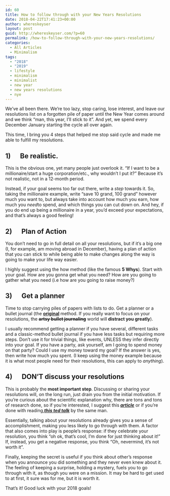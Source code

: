 ```yaml
---
id: 60
title: How to follow through with your New Years Resolutions
date: 2018-04-22T17:41:23+00:00
author: whereskeyser
layout: post
guid: http://whereskeyser.com/?p=60
permalink: /how-to-follow-through-with-your-new-years-resolutions/
categories:
  - All Articles
  - Minimalism
tags:
  - "2018"
  - "2019"
  - lifestyle
  - minimalism
  - minimalist
  - new year
  - new years resolutions
  - nye
---
```

<div class="reblog-title">
</div>

<div class="reblog-content">
  <p>
    We’ve all been there. We’re too lazy, stop caring, lose interest, and leave our resolutions list on a forgotten pile of paper until the New Year comes around and we think “man, this year, I’ll stick to it”. And yet, we spend every December January starting the cycle all over again.
  </p>
  
  <p>
    This time, I bring you 4 steps that helped me stop said cycle and made me able to fulfill my resolutions.
  </p>
  
  <h2>
    1)&nbsp;&nbsp;&nbsp;&nbsp;&nbsp; Be realistic.
  </h2>
  
  <p>
    This is the obvious one, yet many people just overlook it. “If I want to be a millionaire/start a huge corporation/etc., why wouldn’t I put it?” Because it’s not realistic, not in a 12-month period.
  </p>
  
  <p>
    Instead, if your goal seems too far out there, write a&nbsp;<i>step</i>&nbsp;towards it. So, taking the millionaire example, write “save 10 grand, 100 grand” however much you want to, but always take into account how much you earn, how much you&nbsp;<i>need</i>to spend, and which things you can cut down on. And hey, if you do end up being a millionaire in a year, you’d exceed your expectations, and that’s always a good feeling!
  </p>
  
  <h2>
    2)&nbsp;&nbsp;&nbsp;&nbsp;&nbsp; Plan of Action
  </h2>
  
  <p>
    You don’t need to go in full detail on all your resolutions, but if it’s a big one (I, for example, am moving abroad in December), having a plan of action that you can stick to while being able to make changes along the way is going to make your life way easier.
  </p>
  
  <p>
    I highly suggest using the how method (like the famous&nbsp;<b>5 Whys</b>). Start with your goal. How are you gonna get what you need? How are you going to gather what you need (i.e how are you going to raise money?)
  </p>
  
  <h2>
    3)&nbsp;&nbsp;&nbsp;&nbsp;&nbsp; Get a planner
  </h2>
  
  <p>
    Time to stop carrying piles of papers with lists to do. Get a planner or a bullet journal (the&nbsp;<b><a href="http://t.umblr.com/redirect?z=https%3A%2F%2Fwww.youtube.com%2Fwatch%3Fv%3Dfm15cmYU0IM&t=OTRkZjMwOTc1OTgzMzg1NjAwYzFmYWYyYWY3NmQ2NDNiMzBlOTI5NyxaSnF2U0RNTA%3D%3D&p=&m=0">original</a>&nbsp;</b>method. If you really want to focus on your resolutions, the&nbsp;<b><span style="text-decoration: line-through;">artsy bullet journaling</span></b>&nbsp;world will<b>&nbsp;distract you greatly</b>).
  </p>
  
  <p>
    I usually recommend getting a planner if you have several, different tasks and a classic-method bullet journal if you have less tasks but requiring more steps. Don’t use it for trivial things, like events, UNLESS they infer directly into your goal. If you have a party, ask yourself, am I going to spend money on that party? Could I use my money toward my goal? If the answer is yes, then write how much you spent. (I keep using the money example because it is what most people need for their resolutions, this can apply to&nbsp;<i>anything</i>).
  </p>
  
  <h2>
    4)&nbsp;&nbsp;&nbsp;&nbsp;&nbsp; DON’T discuss your resolutions
  </h2>
  
  <p>
    This is probably the&nbsp;<b>most important step</b>. Discussing or sharing your resolutions will, on the long run, just drain you from the initial motivation. If you’re curious about the scientific explanation why, there are tons and tons of research done, so if you’re interested, I suggest this<b><i>&nbsp;<a href="http://t.umblr.com/redirect?z=https%3A%2F%2Fsivers.org%2Fzipit&t=YTIxMGE0Mzc4YzY2NjQ3MjRkMTVlZDkwMGVlNjI4MjhmM2IzMzg2ZCxaSnF2U0RNTA%3D%3D&p=&m=0">article</a></i></b>&nbsp;or if you’re done with reading,<i><a href="http://t.umblr.com/redirect?z=https%3A%2F%2Fwww.ted.com%2Ftalks%2Fderek_sivers_keep_your_goals_to_yourself&t=OTkyZjk3ZGYwYzRhN2Y0YTFhN2FlNWQ3YTEwZjViZjUwOGI2NGFmZixaSnF2U0RNTA%3D%3D&p=&m=0"><b>this ted talk</b></a>&nbsp;</i>by the same man.
  </p>
  
  <p>
    Essentially, talking about your resolutions already gives you a sense of accomplishment, making you less likely to go through with them. A factor that also comes into play is people’s response: if they celebrate your resolution, you think “oh ok, that’s cool, I’m done for just thinking about it!” If, instead, you get a negative response, you think “Oh, nevermind, it’s not worth it”.
  </p>
  
  <p>
    Finally, keeping the secret is useful if you think about other’s response when you announce you did something and they never even knew about it. The feeling of keeping a surprise, holding a mystery, fuels you to go through with it, as though you were on a mission. It may be hard to get used to at first, it sure was for me, but it is worth it.
  </p>
  
  <p>
    That’s it! Good luck with your 2018 goals!
  </p>
</div>
